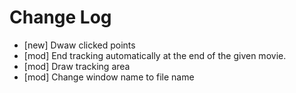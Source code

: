 Change Log
==========

- [new] Dwaw clicked points
- [mod] End tracking automatically at the end of the given movie.
- [mod] Draw tracking area
- [mod] Change window name to file name
